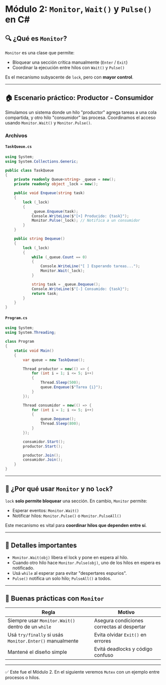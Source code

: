 # Módulo 2: `Monitor`, `Wait()` y `Pulse()` en C#

## 🔍 ¿Qué es `Monitor`?
`Monitor` es una clase que permite:
- Bloquear una sección crítica manualmente (`Enter` / `Exit`)
- Coordinar la ejecución entre hilos con `Wait()` y `Pulse()`

Es el mecanismo subyacente de `lock`, pero con **mayor control**.

---

## 🏠 Escenario práctico: **Productor - Consumidor**

Simulamos un sistema donde un hilo "productor" agrega tareas a una cola compartida, y otro hilo "consumidor" las procesa. Coordinamos el acceso usando `Monitor.Wait()` y `Monitor.Pulse()`.

### Archivos

#### `TaskQueue.cs`
```csharp
using System;
using System.Collections.Generic;

public class TaskQueue
{
    private readonly Queue<string> _queue = new();
    private readonly object _lock = new();

    public void Enqueue(string task)
    {
        lock (_lock)
        {
            _queue.Enqueue(task);
            Console.WriteLine($"[+] Producido: {task}");
            Monitor.Pulse(_lock); // Notifica a un consumidor
        }
    }

    public string Dequeue()
    {
        lock (_lock)
        {
            while (_queue.Count == 0)
            {
                Console.WriteLine("[ ] Esperando tareas...");
                Monitor.Wait(_lock);
            }

            string task = _queue.Dequeue();
            Console.WriteLine($"[-] Consumido: {task}");
            return task;
        }
    }
}
```

#### `Program.cs`
```csharp
using System;
using System.Threading;

class Program
{
    static void Main()
    {
        var queue = new TaskQueue();

        Thread productor = new(() => {
            for (int i = 1; i <= 5; i++)
            {
                Thread.Sleep(500);
                queue.Enqueue($"Tarea {i}");
            }
        });

        Thread consumidor = new(() => {
            for (int i = 1; i <= 5; i++)
            {
                queue.Dequeue();
                Thread.Sleep(800);
            }
        });

        consumidor.Start();
        productor.Start();

        productor.Join();
        consumidor.Join();
    }
}
```

---

## 🤔 ¿Por qué usar `Monitor` y no `lock`?

`lock` **solo permite bloquear** una sección. En cambio, `Monitor` permite:
- Esperar eventos: `Monitor.Wait()`
- Notificar hilos: `Monitor.Pulse()` o `Monitor.PulseAll()`

Este mecanismo es vital para **coordinar hilos que dependen entre sí**.

---

## 🔢 Detalles importantes

- `Monitor.Wait(obj)` libera el lock y pone en espera al hilo.
- Cuando otro hilo hace `Monitor.Pulse(obj)`, uno de los hilos en espera es notificado.
- Usá `while` al esperar para evitar "despertares espurios".
- `Pulse()` notifica un solo hilo; `PulseAll()` a todos.

---

## 🧼 Buenas prácticas con `Monitor`

| Regla | Motivo |
|-------|--------|
| Siempre usar `Monitor.Wait()` dentro de un `while` | Asegura condiciones correctas al despertar |
| Usá `try/finally` si usás `Monitor.Enter()` manualmente | Evita olvidar `Exit()` en errores |
| Mantené el diseño simple | Evitá deadlocks y código confuso |

---

✅ Este fue el Módulo 2. En el siguiente veremos `Mutex` con un ejemplo entre procesos o hilos.
